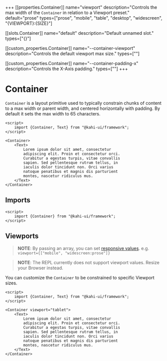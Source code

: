 +++
[[properties.Container]]
name="viewport"
description="Controls the max width of the `Container` in relation to a Viewport preset."
default="prose"
types=["prose", "mobile", "table", "desktop", "widescreen", "{VIEWPORT}:{SIZE}"]

[[slots.Container]]
name="default"
description="Default unnamed slot."
types=["{}"]

[[custom_properties.Container]]
name="--container-viewport"
description="Controls the default viewport max size."
types=["<length>"]

[[custom_properties.Container]]
name="--container-padding-x"
description="Controls the X-Axis padding."
types=["<length>"]
+++

# Container

`Container` is a layout primitive used to typically constrain chunks of content to a max width or parent width, and centered horizontally with padding. By default it sets the max width to 65 characters.

```svelte {title="Container Preview" mode="repl"}
<script>
    import {Container, Text} from "@kahi-ui/framework";
</script>

<Container>
    <Text>
        Lorem ipsum dolor sit amet, consectetur
        adipiscing elit. Proin et consectetur orci.
        Curabitur a egestas turpis, vitae convallis
        sapien. Sed pellentesque rutrum tellus, in
        iaculis dolor tincidunt non. Orci varius
        natoque penatibus et magnis dis parturient
        montes, nascetur ridiculus mus.
    </Text>
</Container>
```

## Imports

```svelte {title="Container Imports"}
<script>
    import {Container} from "@kahi-ui/framework";
</script>
```

## Viewports

> **NOTE**: By passing an array, you can set [responsive values](../framework/responsitivity.md). e.g. `viewport={["mobile", "widescreen:prose"]}`

> **NOTE**: The REPL currently does not support viewport values. Resize your Browser instead.

You can customize the `Container` to be constrained to specific Viewport sizes.

```svelte {title="Svelte Viewports" mode="repl"}
<script>
    import {Container, Text} from "@kahi-ui/framework";
</script>

<Container viewport="tablet">
    <Text>
        Lorem ipsum dolor sit amet, consectetur
        adipiscing elit. Proin et consectetur orci.
        Curabitur a egestas turpis, vitae convallis
        sapien. Sed pellentesque rutrum tellus, in
        iaculis dolor tincidunt non. Orci varius
        natoque penatibus et magnis dis parturient
        montes, nascetur ridiculus mus.
    </Text>
</Container>
```
